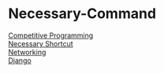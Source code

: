 # Necessary-Command

[Competitive Programming](Competitive%20Programming.md)<br>
[Necessary Shortcut](Necessary%20Shortcut.md)<br>
[Networking](Networking.md)<br>
[Django](Django.md)